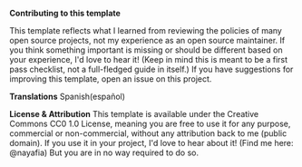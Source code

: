 **Contributing to this template**

This template reflects what I learned from reviewing the policies of many open source projects, not my experience as an open source maintainer. If you think something important is missing or should be different based on your experience, I'd love to hear it! (Keep in mind this is meant to be a first pass checklist, not a full-fledged guide in itself.) If you have suggestions for improving this template, open an issue on this project.

**Translations**
Spanish(español)

**License & Attribution**
This template is available under the Creative Commons CC0 1.0 License, meaning you are free to use it for any purpose, commercial or non-commercial, without any attribution back to me (public domain). If you use it in your project, I'd love to hear about it! (Find me here: @nayafia) But you are in no way required to do so.
